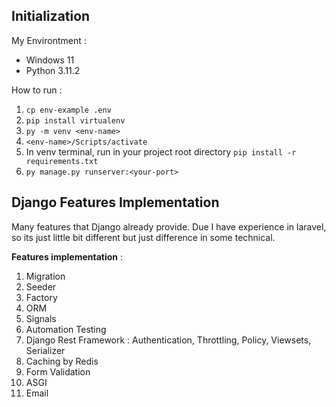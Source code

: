
## Initialization
My Environtment :
 * Windows 11
 * Python 3.11.2 

How to run :
1. `cp env-example .env`
2. `pip install virtualenv`
3. `py -m venv <env-name>`
4. `<env-name>/Scripts/activate`
5. In venv terminal, run in your project root directory `pip install -r requirements.txt`
6. `py manage.py runserver:<your-port>`

## Django Features Implementation 

Many features that Django already provide. Due I have experience in laravel, so its just little bit different but just difference in some technical.

**Features implementation** :
 1. Migration
 2. Seeder
 3. Factory
 4. ORM
 5. Signals
 6. Automation Testing
 7. Django Rest Framework : Authentication, Throttling, Policy, Viewsets, Serializer
 8. Caching by Redis
 9. Form Validation
 10. ASGI
 11. Email
